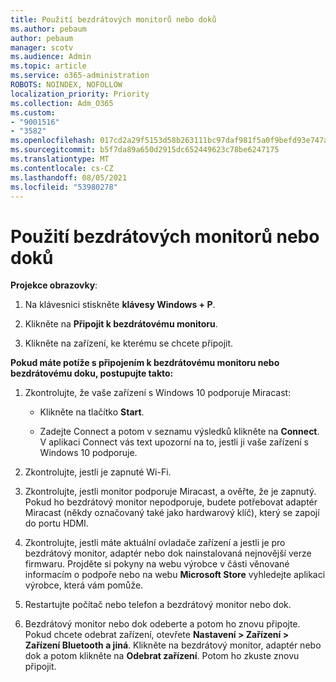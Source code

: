 ```yaml
---
title: Použití bezdrátových monitorů nebo doků
ms.author: pebaum
author: pebaum
manager: scotv
ms.audience: Admin
ms.topic: article
ms.service: o365-administration
ROBOTS: NOINDEX, NOFOLLOW
localization_priority: Priority
ms.collection: Adm_O365
ms.custom:
- "9001516"
- "3582"
ms.openlocfilehash: 017cd2a29f5153d58b263111bc97daf981f5a0f9befd93e747a06c7e22f01cd7
ms.sourcegitcommit: b5f7da89a650d2915dc652449623c78be6247175
ms.translationtype: MT
ms.contentlocale: cs-CZ
ms.lasthandoff: 08/05/2021
ms.locfileid: "53980278"
---
```

# <a name="use-wireless-displays-or-docks"></a>Použití bezdrátových monitorů nebo doků

**Projekce obrazovky**:

1. Na klávesnici stiskněte **klávesy Windows + P**.

2. Klikněte na **Připojit k bezdrátovému monitoru**.

3. Klikněte na zařízení, ke kterému se chcete připojit.

**Pokud máte potíže s připojením k bezdrátovému monitoru nebo bezdrátovému doku, postupujte takto:**

1. Zkontrolujte, že vaše zařízení s Windows 10 podporuje Miracast: 

    - Klikněte na tlačítko **Start**.
    
    - Zadejte Connect a potom v seznamu výsledků klikněte na **Connect**. V aplikaci Connect vás text upozorní na to, jestli ji vaše zařízení s Windows 10 podporuje. 

2. Zkontrolujte, jestli je zapnuté Wi-Fi. 

3. Zkontrolujte, jestli monitor podporuje Miracast, a ověřte, že je zapnutý. Pokud ho bezdrátový monitor nepodporuje, budete potřebovat adaptér Miracast (někdy označovaný také jako hardwarový klíč), který se zapojí do portu HDMI.

4. Zkontrolujte, jestli máte aktuální ovladače zařízení a jestli je pro bezdrátový monitor, adaptér nebo dok nainstalovaná nejnovější verze firmwaru. Projděte si pokyny na webu výrobce v části věnované informacím o podpoře nebo na webu **Microsoft Store** vyhledejte aplikaci výrobce, která vám pomůže.

5. Restartujte počítač nebo telefon a bezdrátový monitor nebo dok.

6. Bezdrátový monitor nebo dok odeberte a potom ho znovu připojte. Pokud chcete odebrat zařízení, otevřete **Nastavení > Zařízení > Zařízení Bluetooth a jiná**. Klikněte na bezdrátový monitor, adaptér nebo dok a potom klikněte na **Odebrat zařízení**. Potom ho zkuste znovu připojit.

